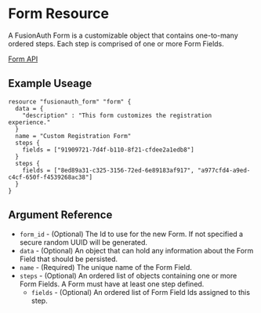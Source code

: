 # Form Resource

A FusionAuth Form is a customizable object that contains one-to-many ordered steps. Each step is comprised of one or more Form Fields.

[Form API](https://fusionauth.io/docs/v1/tech/apis/forms/)

## Example Useage

```hcl
resource "fusionauth_form" "form" {
  data = {
    "description" : "This form customizes the registration experience."
  }
  name = "Custom Registration Form"
  steps {
    fields = ["91909721-7d4f-b110-8f21-cfdee2a1edb8"]
  }
  steps {
    fields = ["8ed89a31-c325-3156-72ed-6e89183af917", "a977cfd4-a9ed-c4cf-650f-f4539268ac38"]
  }
}
```

## Argument Reference

* `form_id` - (Optional) The Id to use for the new Form. If not specified a secure random UUID will be generated.
* `data` - (Optional) An object that can hold any information about the Form Field that should be persisted.
* `name` - (Required) The unique name of the Form Field.
* `steps` - (Optional) An ordered list of objects containing one or more Form Fields. A Form must have at least one step defined.
    - `fields` - (Optional) An ordered list of Form Field Ids assigned to this step.